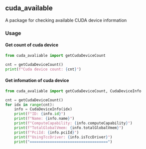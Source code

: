 ## cuda_available

A package for checking available CUDA device information

### Usage
#### Get count of cuda device
```Python
from cuda_avaliable import getCudaDeviceCount

cnt = getCudaDeviceCount()
print(f"Cuda device count: {cnt}")
```

#### Get infomation of cuda device
```Python
from cuda_avaliable import getCudaDeviceCount, CudaDeviceInfo

cnt = getCudaDeviceCount()
for idx in range(cnt):
    info = CudaDeviceInfo(idx)
    print(f"ID: {info.id}")
    print(f"Name: {info.name}")
    print(f"ComputeCapability: {info.computeCapability}")
    print(f"TotalGlobalVmem: {info.totalGlobalVmem}")
    print(f"PciId: {info.pciId}")
    print(f"UsingTccDriver: {info.isTccDriver}")
    print("===================================")
```

